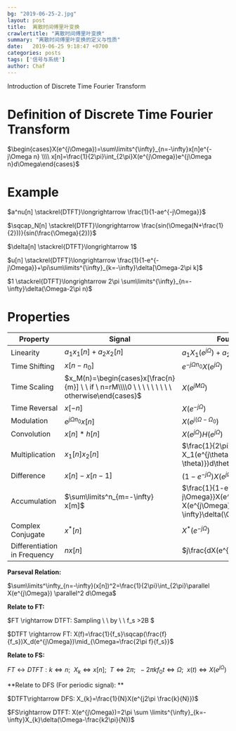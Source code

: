 ```yaml
---
bg: "2019-06-25-2.jpg"
layout: post
title:  离散时间傅里叶变换
crawlertitle: "离散时间傅里叶变换"
summary: "离散时间傅里叶变换的定义与性质"
date:   2019-06-25 9:18:47 +0700
categories: posts
tags: ['信号与系统']
author: Chaf
---
```


Introduction of Discrete Time Fourier Transform

# Definition of Discrete Time Fourier Transform

$\begin{cases}X(e^{j\Omega})=\sum\limits^{\infty}_{n=-\infty}x[n]e^{-j\Omega n} \\\\ x[n]=\frac{1}{2\pi}\int_{2\pi}X(e^{j\Omega})e^{j\Omega n}d\Omega\end{cases}$

# Example

$a^nu[n] \stackrel{DTFT}\longrightarrow \frac{1}{1-ae^{-j\Omega}}$

$\sqcap_N[n] \stackrel{DTFT}\longrightarrow \frac{sin(\Omega(N+\frac{1}{2}))}{sin(\frac{\Omega}{2})}$

$\delta[n] \stackrel{DTFT}\longrightarrow 1$

$u[n] \stackrel{DTFT}\longrightarrow \frac{1}{1-e^{-j\Omega}}+\pi\sum\limits^{\infty}_{k=-\infty}\delta[\Omega-2\pi k]$

$1 \stackrel{DTFT}\longrightarrow 2\pi \sum\limits^{\infty}_{n=-\infty}\delta(\Omega-2\pi n)$

# Properties

| Property                     | Signal                                                       | Fourier Transform                                            |
| ---------------------------- | ------------------------------------------------------------ | ------------------------------------------------------------ |
| Linearity                    | $a_1x_1[n]+a_2x_2[n]$                                        | $a_1X_1(e^{j\Omega})+a_2X_2(e^{j\Omega})$                    |
| Time Shifting                | $x[n-n_0]$                                                   | $e^{-j\Omega n_0}X(e^{j\Omega})$                             |
| Time Scaling                 | $x_M(n)=\begin{cases}x[\frac{n}{m}] \ \ if \ n=rM\\\\0 \ \ \ \ \ \ \ \ \ otherwise\end{cases}$ | $X(e^{jM\Omega})$                                            |
| Time Reversal                | $x[-n]$                                                      | $X(e^{-j\Omega})$                                            |
| Modulation                   | $e^{j\Omega n_0}x[n]$                                        | $X(e^{j(\Omega-\Omega_0})$                                   |
| Convolution                  | $x[n]\ast h[n]$                                              | $X(e^{j\Omega})H(e^{j\Omega})$                               |
| Multiplication               | $x_1[n]x_2[n]$                                               | $\frac{1}{2\pi} \int_{2\pi} X_1(e^{j\theta})X_2(e^{j(\Omega-\theta)})d\theta$ |
| Difference                   | $x[n]-x[n-1]$                                                | $(1-e^{-j\Omega})X(e^{j\Omega})$                             |
| Accumulation                 | $\sum\limits^n_{m=-\infty} x[m]$                             | $\frac{1}{1-e^{-j\Omega}}X(e^{j\Omega})+\pi X(e^{j\Omega})\sum\limits^{\infty}_{k=-\infty}\delta(\Omega-2\pi k)$ |
| Complex Conjugate            | $x^*[n]$                                                     | $X^*(e^{-j\Omega})$                                          |
| Differentiation in Frequency | $nx[n]$                                                      | $j\frac{dX(e^{j\Omega})}{d\Omega}$                           |
**Parseval Relation:**

$\sum\limits^\infty_{n=-\infty}(x[n])^2=\frac{1}{2\pi}\int_{2\pi}\parallel X(e^{j\Omega}) \parallel^2 d\Omega$

**Relate to FT:**

$FT \rightarrow DTFT: Sampling \ \ by \ \ f_s >2B $

$DTFT \rightarrow FT: X(f)=\frac{1}{f_s}\sqcap(\frac{f}{f_s})X_d(e^{j\Omega})\mid_{\Omega=\frac{2\pi f}{f_s}}$ 

**Relate to FS:**

$FT \longleftrightarrow DTFT: k\Longleftrightarrow n;\ \ X_k\Longleftrightarrow x[n];\ \ T \Longleftrightarrow 2\pi; \ \ -2\pi k f_0t \Longleftrightarrow \Omega; \ \ x(t) \Longleftrightarrow X(e^{j\Omega})$

**Relate to DFS (For periodic signal): **

$DTFT\rightarrow DFS: X_{k}=\frac{1}{N}X(e^{j2\pi \frac{k}{N}})$ 

$FS\rightarrow DTFT: X(e^{j\Omega})=2\pi \sum \limits^{\infty}_{k=-\infty}X_{k}\delta(\Omega-\frac{k2\pi}{N})$

